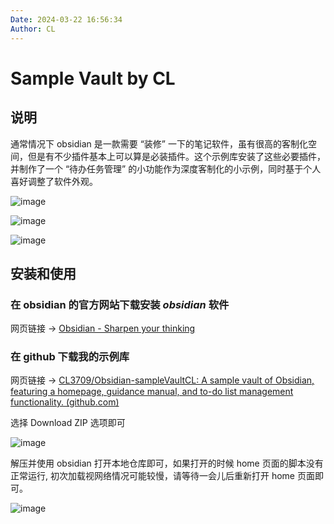```yaml
---
Date: 2024-03-22 16:56:34
Author: CL
---
```


# Sample Vault by CL

## 说明

通常情况下 obsidian 是一款需要 “装修” 一下的笔记软件，虽有很高的客制化空间，但是有不少插件基本上可以算是必装插件。这个示例库安装了这些必要插件，并制作了一个 “待办任务管理” 的小功能作为深度客制化的小示例，同时基于个人喜好调整了软件外观。

![image](https://github.com/CL3709/Obsidian-sampleVaultCL/assets/140160162/34e2e433-7215-436a-bed1-8d93bb51f7e3)

![image](https://github.com/CL3709/Obsidian-sampleVaultCL/assets/140160162/125a5c25-5ae8-4a79-afc8-db4cb7f538a3)

![image](https://github.com/CL3709/Obsidian-sampleVaultCL/assets/140160162/83464ffd-c859-44bf-91ee-3f5c3d1ccd5e)

## 安装和使用

### 在 obsidian 的官方网站下载安装 *obsidian* 软件

网页链接 -> [Obsidian - Sharpen your thinking](https://obsidian.md/)

### 在 github 下载我的示例库

网页链接 -> [CL3709/Obsidian-sampleVaultCL: A sample vault of Obsidian, featuring a homepage, guidance manual, and to-do list management functionality. (github.com)](https://github.com/CL3709/Obsidian-sampleVaultCL)

选择 Download ZIP 选项即可

![image](https://github.com/CL3709/Obsidian-sampleVaultCL/assets/140160162/36083362-c724-4a84-9dcf-c378285369a5)

解压并使用 obsidian 打开本地仓库即可，如果打开的时候 home 页面的脚本没有正常运行, 初次加载视网络情况可能较慢，请等待一会儿后重新打开 home 页面即可。

![image](https://github.com/CL3709/Obsidian-sampleVaultCL/assets/140160162/8ef21448-f8f4-4a33-9fae-27fb00f7de15)


